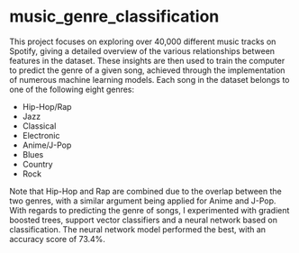 # music_genre_classification


This project focuses on exploring over 40,000 different music tracks on Spotify, giving a detailed overview of the various relationships between features in the dataset. These insights are then used to train the computer to predict the genre of a given song, achieved through the implementation of numerous machine learning models. Each song in the dataset belongs to one of the following eight genres:

- Hip-Hop/Rap 
- Jazz
- Classical
- Electronic
- Anime/J-Pop
- Blues
- Country
- Rock

Note that Hip-Hop and Rap are combined due to the overlap between the two genres, with a similar argument being applied for Anime and J-Pop. With regards to predicting the genre of songs, I experimented with gradient boosted trees, support vector classifiers and a neural network based on classification. The neural network model performed the best, with an accuracy score of 73.4%.  

